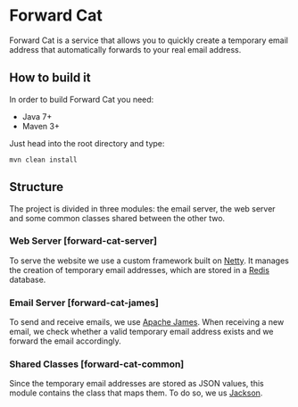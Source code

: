 # Forward Cat
Forward Cat is a service that allows you to quickly create a temporary email address that automatically forwards to your real email address.

## How to build it
In order to build Forward Cat you need:

*   Java 7+
*   Maven 3+

Just head into the root directory and type:

    mvn clean install 


## Structure
The project is divided in three modules: the email server, the web server and some common classes shared between the other two.

### Web Server [forward-cat-server]
To serve the website we use a custom framework built on [Netty](http://netty.io/). It manages the creation of temporary email addresses, which are stored in a [Redis](http://redis.io/) database. 

### Email Server [forward-cat-james]
To send and receive emails, we use [Apache James](http://james.apache.org/). When receiving a new email, we check whether a valid temporary email address exists and we forward the email accordingly.

### Shared Classes [forward-cat-common]
Since the temporary email addresses are stored as JSON values, this module contains the class that maps them. To do so, we us [Jackson](http://jackson.codehaus.org/).
